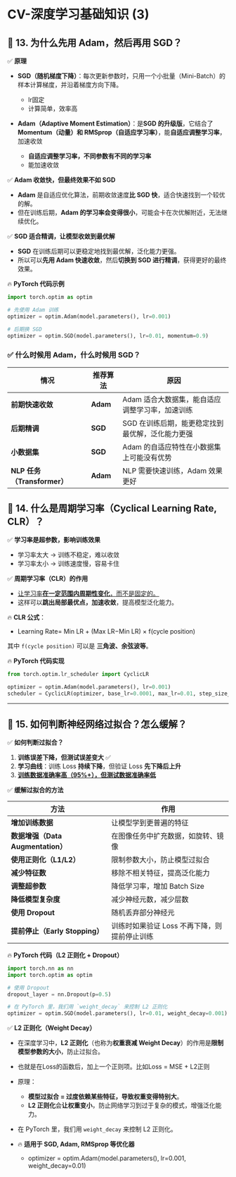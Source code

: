 # CV-深度学习基础知识 (3)

## **📌 13. 为什么先用 Adam，然后再用 SGD？**

✅ **原理**

- **SGD（随机梯度下降）**：每次更新参数时，只用一个小批量（Mini-Batch）的样本计算梯度，并沿着梯度方向下降。
  - lr固定
  - 计算简单，效率高

- **Adam（Adaptive Moment Estimation）**：是**SGD 的升级版**，它结合了**Momentum（动量）和 RMSprop（自适应学习率）**，能**自适应调整学习率**，加速收敛
  - **自适应调整学习率，不同参数有不同的学习率**
  - 能加速收敛





✅ **Adam 收敛快，但最终效果不如 SGD**

- **Adam** 是自适应优化算法，前期收敛速度**比 SGD 快**，适合快速找到一个较优的解。
- 但在训练后期，**Adam 的学习率会变得很小**，可能会卡在次优解附近，无法继续优化。



✅ **SGD 适合精调，让模型收敛到最优解**

- **SGD** 在训练后期可以更稳定地找到最优解，泛化能力更强。
- 所以可以**先用 Adam 快速收敛**，然后**切换到 SGD 进行精调**，获得更好的最终效果。

🔥 **PyTorch 代码示例**

```python
import torch.optim as optim

# 先使用 Adam 训练
optimizer = optim.Adam(model.parameters(), lr=0.001)

# 后期换 SGD
optimizer = optim.SGD(model.parameters(), lr=0.01, momentum=0.9)
```



### ✅ **什么时候用 Adam，什么时候用 SGD？**

| **情况**                    | **推荐算法** | **原因**                                         |
| --------------------------- | ------------ | ------------------------------------------------ |
| **前期快速收敛**            | **Adam**     | Adam 适合大数据集，能自适应调整学习率，加速训练  |
| **后期精调**                | **SGD**      | SGD 在训练后期，能更稳定找到最优解，泛化能力更强 |
| **小数据集**                | **SGD**      | Adam 的自适应特性在小数据集上可能没有优势        |
| **NLP 任务（Transformer）** | **Adam**     | NLP 需要快速训练，Adam 效果更好                  |



## **📌 14. 什么是周期学习率（Cyclical Learning Rate, CLR）？**

✅ **学习率是超参数，影响训练效果**

- 学习率太大 → 训练不稳定，难以收敛
- 学习率太小 → 训练速度慢，容易卡住

✅ **周期学习率（CLR）的作用**

- <u>让学习率**在一定范围内周期性变化**，而不是固定的。</u>
- 这样可以**跳出局部最优点，加速收敛**，提高模型泛化能力。

🔥 **CLR 公式**：

- Learning Rate= Min LR + (Max LR−Min LR) × f(cycle position)

其中 `f(cycle position)` 可以是 **三角波、余弦波等**。

🔥 **PyTorch 代码实现**

```python
from torch.optim.lr_scheduler import CyclicLR

optimizer = optim.Adam(model.parameters(), lr=0.001)
scheduler = CyclicLR(optimizer, base_lr=0.0001, max_lr=0.01, step_size_up=2000, mode='triangular')
```

------



## **📌 15. 如何判断神经网络过拟合？怎么缓解？**

✅ **如何判断过拟合？**

1. **训练误差下降，但测试误差变大** ✅
2. **学习曲线**：训练 Loss **持续下降**，但验证 Loss **先下降后上升**
3. <u>**训练数据准确率高（95%+），但测试数据准确率低**</u>



✅ **缓解过拟合的方法**

| **方法**                          | **作用**                                     |
| --------------------------------- | -------------------------------------------- |
| **增加训练数据**                  | 让模型学到更普遍的特征                       |
| **数据增强（Data Augmentation）** | 在图像任务中扩充数据，如旋转、镜像           |
| **使用正则化（L1/L2）**           | 限制参数大小，防止模型过拟合                 |
| **减少特征数**                    | 移除不相关特征，提高泛化能力                 |
| **调整超参数**                    | 降低学习率，增加 Batch Size                  |
| **降低模型复杂度**                | 减少神经元数，减少层数                       |
| **使用 Dropout**                  | 随机丢弃部分神经元                           |
| **提前停止（Early Stopping）**    | 训练时如果验证 Loss 不再下降，则提前停止训练 |

🔥 **PyTorch 代码（L2 正则化 + Dropout）**

```python
import torch.nn as nn
import torch.optim as optim

# 使用 Dropout
dropout_layer = nn.Dropout(p=0.5)

# 在 PyTorch 里，我们用 `weight_decay` 来控制 L2 正则化
optimizer = optim.SGD(model.parameters(), lr=0.01, weight_decay=0.001)
```



✅ **L2 正则化（Weight Decay）**

- 在深度学习中，**L2 正则化**（也称为**权重衰减 Weight Decay**）的作用是**限制模型参数的大小**，防止过拟合。

- 也就是在Loss的函数后，加上一个正则项。比如Loss = MSE + L2正则

- 原理：

  - **模型过拟合 = 过度依赖某些特征，导致权重变得特别大**。
  - **L2 正则化**会**让权重变小**，防止网络学习到过于复杂的模式，增强泛化能力。

- 在 PyTorch 里，我们用 `weight_decay` 来控制 L2 正则化。

- 🔥 **适用于 SGD, Adam, RMSprop 等优化器**

  - optimizer = optim.Adam(model.parameters(), lr=0.001, weight_decay=0.01)

  

